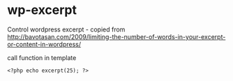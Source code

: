# wp-excerpt
Control wordpress excerpt - copied from http://bavotasan.com/2009/limiting-the-number-of-words-in-your-excerpt-or-content-in-wordpress/

call function in template

    <?php echo excerpt(25); ?>
